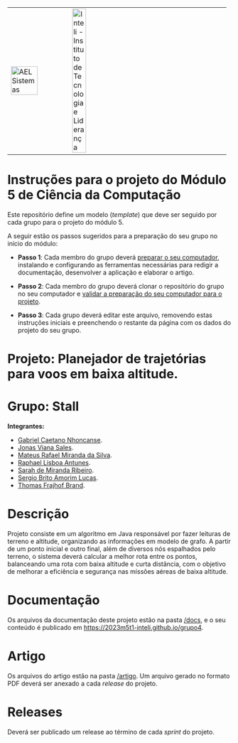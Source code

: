 <table>
<tr>
<td>
<a href= "https://ael.com.br/"><img src="https://www.ael.com.br/images/ael.png" alt="AEL Sistemas" border="0" width="70%"></a>
</td>
<td><a href= "https://www.inteli.edu.br/"><img src="https://www.inteli.edu.br/wp-content/uploads/2021/08/20172028/marca_1-2.png" alt="Inteli - Instituto de Tecnologia e Liderança" border="0" width="30%"></a>
</td>
</tr>
</table>

# Instruções para o projeto do Módulo 5 de Ciência da Computação

Este repositório define um modelo (*template*) que deve ser seguido por cada grupo para o projeto do módulo 5.

A seguir estão os passos sugeridos para a preparação do seu grupo no início do módulo:

* **Passo 1**: Cada membro do grupo deverá [preparar o seu computador](install.md), instalando e configurando as ferramentas necessárias para redigir a documentação, desenvolver a aplicação e elaborar o artigo.

* **Passo 2**: Cada membro do grupo deverá clonar o repositório do grupo no seu computador e [validar a preparação do seu computador para o projeto](validate.md).

* **Passo 3**: Cada grupo deverá editar este arquivo, removendo estas instruções iniciais e preenchendo o restante da página com os dados do projeto do seu grupo.


# Projeto: Planejador de trajetórias para voos em baixa altitude.


# Grupo: Stall

**Integrantes:**
* [Gabriel Caetano Nhoncanse](https://www.linkedin.com/in/gabrielcaetanonhoncanse/).
* [Jonas Viana Sales](https://www.linkedin.com/in/jonas-viana-sales/).
* [Mateus Rafael Miranda da Silva](https://www.linkedin.com/in/mateus-rmiranda/).
* [Raphael Lisboa Antunes](https://www.linkedin.com/in/raphael-lisboa/).
* [Sarah de Miranda Ribeiro](https://www.linkedin.com/in/sarah-ribeiro-361130195/).
* [Sergio Brito Amorim Lucas](https://www.linkedin.com/in/sergiobalucas/).
* [Thomas Frajhof Brand](https://www.linkedin.com/in/thomas-frajhof-brand/).

# Descrição

  Projeto consiste em um algoritmo em Java responsável por fazer leituras de terreno e altitude, organizando as informações em modelo de grafo. A partir de um ponto inicial e outro final, além de diversos nós espalhados pelo terreno, o sistema deverá calcular a melhor rota entre os pontos, balanceando uma rota com baixa altitude e curta distância, com o objetivo de melhorar a eficiência e segurança nas missões aéreas de baixa altitude.

# Documentação

Os arquivos da documentação deste projeto estão na pasta [/docs](/docs), e o seu conteúdo é publicado em https://2023m5t1-inteli.github.io/grupo4.


# Artigo

Os arquivos do artigo estão na pasta [/artigo](/artigo). Um arquivo gerado no formato PDF deverá ser anexado a cada *release* do projeto.

# Releases

Deverá ser publicado um release ao término de cada *sprint* do projeto.
